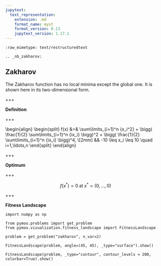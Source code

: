 ```yaml
---
jupytext:
  text_representation:
    extension: .md
    format_name: myst
    format_version: 0.13
    jupytext_version: 1.17.1
---
```


```{raw-cell}
:raw_mimetype: text/restructuredtext

.. _nb_zakharov:
```

## Zakharov

The Zakharov function has no local minima except the global one. It is shown here in its two-dimensional form.

+++

**Definition**

+++

\begin{align}
\begin{split}
f(x) &=& \sum\limits_{i=1}^n {x_i^2} + \bigg( \frac{1}{2} \sum\limits_{i=1}^n {ix_i} \bigg)^2 + \bigg( \frac{1}{2} \sum\limits_{i=1}^n {ix_i} \bigg)^4, \\[2mm]
&& -10 \leq x_i \leq 10 \quad i=1,\ldots,n
\end{split}
\end{align}

+++

**Optimum**

+++

$$f(x^*) = 0 \; \text{at} \; x^* = (0,\ldots,0) $$

+++

**Fitness Landscape**

```{code-cell} ipython3
import numpy as np

from pymoo.problems import get_problem
from pymoo.visualization.fitness_landscape import FitnessLandscape

problem = get_problem("zakharov", n_var=2)

FitnessLandscape(problem, angle=(45, 45), _type="surface").show()
```

```{code-cell} ipython3
FitnessLandscape(problem, _type="contour", contour_levels = 200, colorbar=True).show()
```
